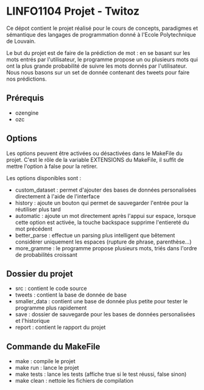# LINFO1104 Projet - Twitoz

Ce dépot contient le projet réalisé pour le cours de concepts, paradigmes et sémantique des langages de programmation donné à l'Ecole Polytechnique de Louvain.

Le but du projet est de faire de la prédiction de mot : en se basant sur les mots entrés par l'utilisateur, le programme propose un ou plusieurs
mots qui ont la plus grande probabilité de suivre les mots donnés par l'utilisateur. Nous nous basons sur un set de donnée contenant des tweets pour faire nos prédictions.

## Prérequis
* ozengine
* ozc

## Options
Les options peuvent être activées ou désactivées dans le MakeFile du projet. C'est le rôle de la variable EXTENSIONS du MakeFile, il suffit de mettre l'option à false pour la retirer.

Les options disponibles sont :
* custom_dataset : permet d'ajouter des bases de données personalisées directement à l'aide de l'interface
* history : ajoute un bouton qui permet de sauvegarder l'entrée pour la réutiliser plus tard
* automatic : ajoute un mot directement après l'appui sur espace, lorsque cette option est activée, la touche backspace supprime l'entiereté du mot précédent
* better_parse : effectue un parsing plus intelligent que bêtement considérer uniquement les espaces (rupture de phrase, parenthèse...)
* more_gramme : le programme propose plusieurs mots, triés dans l'ordre de probabilités croissant

## Dossier du projet
* src : contient le code source
* tweets : contient la base de donnée de base
* smaller_data : contient une base de donnée plus petite pour tester le programme plus rapidement
* save : dossier de sauvegarde pour les bases de données personalisées et l'historique
* report : contient le rapport du projet

## Commande du MakeFile
* make : compile le projet
* make run : lance le projet
* make tests : lance les tests (affiche true si le test réussi, false sinon)
* make clean : nettoie les fichiers de compilation